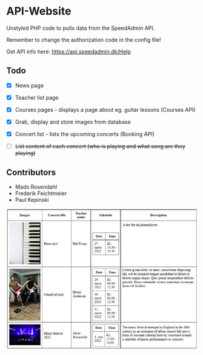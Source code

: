 # API-Website
Unstyled PHP code to pulls data from the SpeedAdmin API.

Remember to change the authorization code in the config file!

Get API info here: https://api.speedadmin.dk/Help

## Todo

- [x] News page
- [x] Teacher list page
- [x] Courses pages - displays a page about eg. guitar lessons (Courses API)
- [x] Grab, display and store images from database
- [x] Concert list - lists the upcoming concerts (Booking API)
- [ ] ~~List content of each concert (who is playing and what song are they playing)~~


## Contributors
- Mads Rosendahl
- Frederik Feichtmeier
- Paul Kepinski

![Screenshot of concerts_advanced.php](screenshot_concerts_advanced.jpg)
